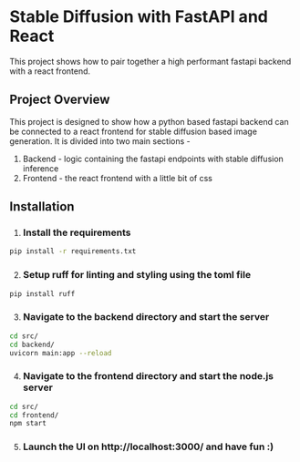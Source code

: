 # Stable Diffusion with FastAPI and React

This project shows how to pair together a high performant fastapi backend with a react frontend.

## Project Overview

This project is designed to show how a python based fastapi backend can be connected to a react frontend for stable diffusion based image generation. It is divided into two main sections -
1. Backend - logic containing the fastapi endpoints with stable diffusion inference
2. Frontend - the react frontend with a little bit of css

## Installation

1. ### Install the requirements

```bash
pip install -r requirements.txt
```

2. ### Setup ruff for linting and styling using the toml file

```bash
pip install ruff
```

3. ### Navigate to the backend directory and start the server
```bash
cd src/
cd backend/
uvicorn main:app --reload
```

4. ### Navigate to the frontend directory and start the node.js server
```bash
cd src/
cd frontend/
npm start
```

5. ### Launch the UI on http://localhost:3000/ and have fun :)
